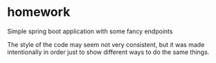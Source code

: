 # homework
Simple spring boot application with some fancy endpoints

The style of the code may seem not very consistent, but it was made intentionally  in order just to show different ways to do the same things.

